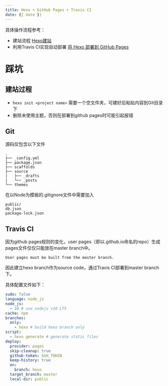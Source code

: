 ```yaml
---
title: Hexo + GitHub Pages + Travis CI
date: {{ date }}
---
```


具体操作流程参考：
- 建站流程 [Hexo建站](https://hexo.io/zh-cn/docs/setup)
- 利用Travis CI实现自动部署 [将 Hexo 部署到 GitHub Pages](https://hexo.io/zh-cn/docs/github-pages)

# 踩坑

## 建站过程

- `hexo init <project name>` 需要一个空文件夹，可建好后粘贴内容到Git目录下
- 删除未使用主题，否则在部署到github pages时可能引起报错

## Git

源码仅包含以下文件

```
.
├── _config.yml
├── package.json
├── scaffolds
├── source
|   ├── _drafts
|   └── _posts
└── themes
```

在以Node为模板的.gitignore文件中需要加入
```
public/
db.json
package-lock.json
```

## Travis CI
因为github pages规则的变化，user pages（即以<user name>.github.io命名的repo）生成pages文件仅仅只能放在master branch中。

```
User pages must be built from the master branch.
```

因此建立hexo branch作为source code，通过Travis CI部署到master branch下。

具体配置文件如下：
``` yaml
sudo: false
language: node_js
node_js:
  - 10 # use nodejs v10 LTS
cache: npm
branches:
  only:
    - hexo # build hexo branch only
script:
  - hexo generate # generate static files
deploy:
  provider: pages
  skip-cleanup: true
  github-token: $GH_TOKEN
  keep-history: true
  on:
    branch: hexo
  target_branch: master
  local-dir: public
```
